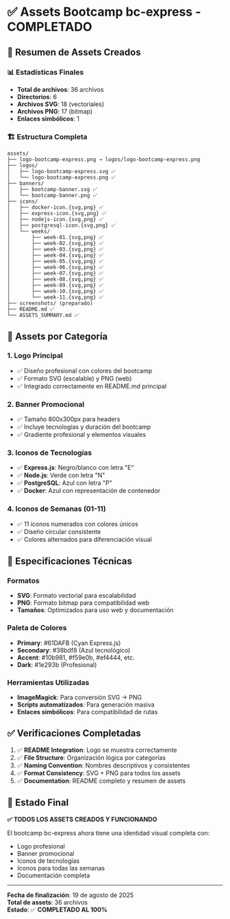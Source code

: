 # ✅ Assets Bootcamp bc-express - COMPLETADO

## 🎯 **Resumen de Assets Creados**

### 📊 **Estadísticas Finales**

- **Total de archivos**: 36 archivos
- **Directorios**: 6
- **Archivos SVG**: 18 (vectoriales)
- **Archivos PNG**: 17 (bitmap)
- **Enlaces simbólicos**: 1

### 🏗️ **Estructura Completa**

```
assets/
├── logo-bootcamp-express.png → logos/logo-bootcamp-express.png
├── logos/
│   ├── logo-bootcamp-express.svg ✅
│   └── logo-bootcamp-express.png ✅
├── banners/
│   ├── bootcamp-banner.svg ✅
│   └── bootcamp-banner.png ✅
├── icons/
│   ├── docker-icon.{svg,png} ✅
│   ├── express-icon.{svg,png} ✅
│   ├── nodejs-icon.{svg,png} ✅
│   ├── postgresql-icon.{svg,png} ✅
│   └── weeks/
│       ├── week-01.{svg,png} ✅
│       ├── week-02.{svg,png} ✅
│       ├── week-03.{svg,png} ✅
│       ├── week-04.{svg,png} ✅
│       ├── week-05.{svg,png} ✅
│       ├── week-06.{svg,png} ✅
│       ├── week-07.{svg,png} ✅
│       ├── week-08.{svg,png} ✅
│       ├── week-09.{svg,png} ✅
│       ├── week-10.{svg,png} ✅
│       └── week-11.{svg,png} ✅
├── screenshots/ (preparado)
├── README.md ✅
└── ASSETS_SUMMARY.md ✅
```

## 🎨 **Assets por Categoría**

### 1. **Logo Principal**

- ✅ Diseño profesional con colores del bootcamp
- ✅ Formato SVG (escalable) y PNG (web)
- ✅ Integrado correctamente en README.md principal

### 2. **Banner Promocional**

- ✅ Tamaño 800x300px para headers
- ✅ Incluye tecnologías y duración del bootcamp
- ✅ Gradiente profesional y elementos visuales

### 3. **Iconos de Tecnologías**

- ✅ **Express.js**: Negro/blanco con letra "E"
- ✅ **Node.js**: Verde con letra "N"
- ✅ **PostgreSQL**: Azul con letra "P"
- ✅ **Docker**: Azul con representación de contenedor

### 4. **Iconos de Semanas (01-11)**

- ✅ 11 iconos numerados con colores únicos
- ✅ Diseño circular consistente
- ✅ Colores alternados para diferenciación visual

## 🔧 **Especificaciones Técnicas**

### Formatos

- **SVG**: Formato vectorial para escalabilidad
- **PNG**: Formato bitmap para compatibilidad web
- **Tamaños**: Optimizados para uso web y documentación

### Paleta de Colores

- **Primary**: #61DAFB (Cyan Express.js)
- **Secondary**: #38bdf8 (Azul tecnológico)
- **Accent**: #10b981, #f59e0b, #ef4444, etc.
- **Dark**: #1e293b (Profesional)

### Herramientas Utilizadas

- **ImageMagick**: Para conversión SVG → PNG
- **Scripts automatizados**: Para generación masiva
- **Enlaces simbólicos**: Para compatibilidad de rutas

## ✅ **Verificaciones Completadas**

1. ✅ **README Integration**: Logo se muestra correctamente
2. ✅ **File Structure**: Organización lógica por categorías
3. ✅ **Naming Convention**: Nombres descriptivos y consistentes
4. ✅ **Format Consistency**: SVG + PNG para todos los assets
5. ✅ **Documentation**: README completo y resumen de assets

## 🚀 **Estado Final**

**✅ TODOS LOS ASSETS CREADOS Y FUNCIONANDO**

El bootcamp bc-express ahora tiene una identidad visual completa con:

- Logo profesional
- Banner promocional
- Iconos de tecnologías
- Iconos para todas las semanas
- Documentación completa

---

**Fecha de finalización**: 19 de agosto de 2025  
**Total de assets**: 36 archivos  
**Estado**: ✅ **COMPLETADO AL 100%**
